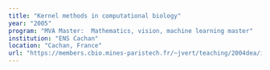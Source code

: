 ```yaml
---
title: "Kernel methods in computational biology"
year: "2005"
program: "MVA Master:  Mathematics, vision, machine learning master"
institution: "ENS Cachan"
location: "Cachan, France"
url: "https://members.cbio.mines-paristech.fr/~jvert/teaching/2004dea/index.html"
---
```

